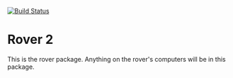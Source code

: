 [![Build Status](https://travis-ci.org/UofA-SPEAR/rover2.svg?branch=master)](https://travis-ci.org/UofA-SPEAR/rover2)
# Rover 2
This is the rover package. Anything on the rover's computers will be in this package.

